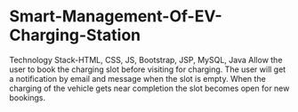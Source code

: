# Smart-Management-Of-EV-Charging-Station
Technology Stack-HTML, CSS, JS, Bootstrap, JSP, MySQL, Java  Allow the user to book the charging slot before visiting for charging. The user will get a notification by email and message when the slot is empty. When the charging of the vehicle gets near completion the slot becomes open for new bookings. 
